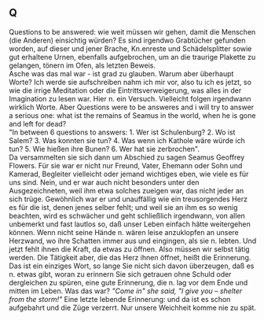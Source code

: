 ## Q
Questions to be answered: wie weit müssen wir gehen, damit die Menschen (die Anderen) einsichtig würden? Es sind irgendwo Grabtücher gefunden worden, auf dieser und jener Brache, Kn.enreste und Schädelsplitter sowie gut erhaltene Urnen, ebenfalls aufgebrochen, um an die traurige Plakette zu gelangen, tönern im Ofen, als letzten Beweis.   
Asche was das mal war - ist grad zu glauben. Warum aber überhaupt Worte? Ich werde sie aufschreiben nahm ich mir vor, also tu ich es jetzt, so wie die irrige Meditation oder die Eintrittsverweigerung, was alles in der Imagination zu lesen war. Hier n. ein Versuch. Vielleicht folgen irgendwann wirklich Worte. Aber Questions were to be answeres and i will try to answer a serious one: what ist the remains of Seamus in the world, when he is gone and left for dead?   
&quot;In between 6 questions to answers: 1. Wer ist Schulenburg? 2. Wo ist Salem? 3. Was konnten sie tun? 4. Was wenn ich Kathole wäre würde ich tun? 5. Wie hießen ihre Bunen? 6. Wer hat sie zerbrochen&quot;.   
 Da versammelten sie sich dann um Abschied zu sagen Seamus Geoffrey Flowers. Für sie war er nicht nur Freund, Vater, Ehemann oder Sohn und Kamerad, Begleiter vielleicht oder jemand wichtiges eben, wie viele es für uns sind. Nein, und er war auch nicht besonders unter den Ausgezeichneten, weil ihm etwa solches zueigen war, das nicht jeder an sich trüge. Gewöhnlich war er und unauffällig wie ein treusorgendes Herz es für die ist, denen jenes selber fehlt; und weil sie an ihm es so wenig beachten, wird es schwächer und geht schließlich irgendwann, von allen unbemerkt und fast lautlos so, daß unser Leben einfach hätte weitergehen können. Wenn nicht seine Hände n. wären leise anzuklopfen an unsere Herzwand, wo ihre Schatten immer aus und eingingen, als sie n. lebten. Und jetzt fehlt ihnen die Kraft, da etwas zu öffnen. Also müssen wir selbst tätig werden. Die Tätigkeit aber, die das Herz ihnen öffnet, heißt die Erinnerung. Das ist ein einziges Wort, so lange Sie nicht sich davon überzeugen, daß es n. etwas gibt, woran zu erinnern Sie sich getrauen ohne Schuld oder dergleichen zu spüren, eine gute Erinnerung, die n. lag vor dem Ende und mitten im Leben. Was das war? *&quot;Come in&quot; she said, &quot;I give you – shelter from the storm!&quot;* Eine letzte lebende Erinnerung: und da ist es schon aufgebahrt und die Züge verzerrt. Nur unsere Weichheit komme nie zu spät.   
